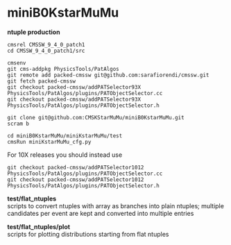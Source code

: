 # miniB0KstarMuMu

**ntuple production**  
```
cmsrel CMSSW_9_4_0_patch1 
cd CMSSW_9_4_0_patch1/src

cmsenv  
git cms-addpkg PhysicsTools/PatAlgos
git remote add packed-cmssw git@github.com:sarafiorendi/cmssw.git
git fetch packed-cmssw
git checkout packed-cmssw/addPATSelector93X PhysicsTools/PatAlgos/plugins/PATObjectSelector.cc
git checkout packed-cmssw/addPATSelector93X PhysicsTools/PatAlgos/plugins/PATObjectSelector.h

git clone git@github.com:CMSKStarMuMu/miniB0KstarMuMu.git 
scram b

cd miniB0KstarMuMu/miniKstarMuMu/test
cmsRun miniKstarMuMu_cfg.py
```

For 10X releases you should instead use
```
git checkout packed-cmssw/addPATSelector1012 PhysicsTools/PatAlgos/plugins/PATObjectSelector.cc
git checkout packed-cmssw/addPATSelector1012 PhysicsTools/PatAlgos/plugins/PATObjectSelector.h
```
**test/flat_ntuples**  
scripts to convert ntuples with array as branches into plain ntuples; multiple candidates per event are kept and converted into multiple entries

**test/flat_ntuples/plot**  
scripts for plotting distributions starting from flat ntuples  

